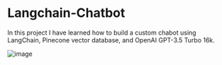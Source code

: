 # Langchain-Chatbot

In this project I have learned how to build a custom chabot using LangChain, Pinecone vector database, and OpenAI GPT-3.5 Turbo 16k.

![image](https://github.com/AkshayRamesh23/Langchain-Chatbot/assets/148673167/669c78ca-7f86-449b-86a3-54f629c4c255)


